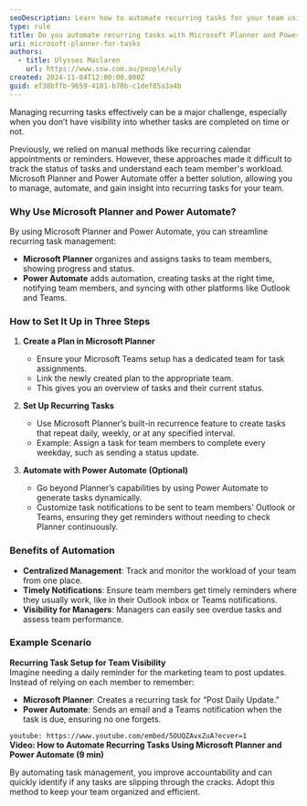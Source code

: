 ```yaml
---
seoDescription: Learn how to automate recurring tasks for your team using Microsoft Planner and Power Automate. Improve team efficiency and track progress seamlessly.
type: rule
title: Do you automate recurring tasks with Microsoft Planner and Power Automate?
uri: microsoft-planner-for-tasks
authors:
  - title: Ulysses Maclaren
    url: https://www.ssw.com.au/people/uly
created: 2024-11-04T12:00:00.000Z
guid: ef38bffb-9659-4101-b70b-c1def85a3a4b
---
```


Managing recurring tasks effectively can be a major challenge, especially when you don’t have visibility into whether tasks are completed on time or not.

Previously, we relied on manual methods like recurring calendar appointments or reminders. However, these approaches made it difficult to track the status of tasks and understand each team member's workload. Microsoft Planner and Power Automate offer a better solution, allowing you to manage, automate, and gain insight into recurring tasks for your team.

<!--endintro-->

### Why Use Microsoft Planner and Power Automate?

By using Microsoft Planner and Power Automate, you can streamline recurring task management:
* **Microsoft Planner** organizes and assigns tasks to team members, showing progress and status.
* **Power Automate** adds automation, creating tasks at the right time, notifying team members, and syncing with other platforms like Outlook and Teams.

### How to Set It Up in Three Steps

1. **Create a Plan in Microsoft Planner**
   * Ensure your Microsoft Teams setup has a dedicated team for task assignments.
   * Link the newly created plan to the appropriate team.
   * This gives you an overview of tasks and their current status.

2. **Set Up Recurring Tasks**
   * Use Microsoft Planner’s built-in recurrence feature to create tasks that repeat daily, weekly, or at any specified interval.
   * Example: Assign a task for team members to complete every weekday, such as sending a status update.

3. **Automate with Power Automate (Optional)**
   * Go beyond Planner’s capabilities by using Power Automate to generate tasks dynamically.
   * Customize task notifications to be sent to team members’ Outlook or Teams, ensuring they get reminders without needing to check Planner continuously.

### Benefits of Automation

* **Centralized Management**: Track and monitor the workload of your team from one place.
* **Timely Notifications**: Ensure team members get timely reminders where they usually work, like in their Outlook inbox or Teams notifications.
* **Visibility for Managers**: Managers can easily see overdue tasks and assess team performance.

### Example Scenario

**Recurring Task Setup for Team Visibility**  
Imagine needing a daily reminder for the marketing team to post updates. Instead of relying on each member to remember:
* **Microsoft Planner**: Creates a recurring task for “Post Daily Update.”
* **Power Automate**: Sends an email and a Teams notification when the task is due, ensuring no one forgets.

`youtube: https://www.youtube.com/embed/5OUQZAvxZuA?ecver=1`  
**Video: How to Automate Recurring Tasks Using Microsoft Planner and Power Automate (9 min)**

By automating task management, you improve accountability and can quickly identify if any tasks are slipping through the cracks. Adopt this method to keep your team organized and efficient.
